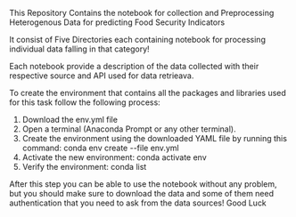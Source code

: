 This Repository Contains the notebook for collection and Preprocessing Heterogenous Data for predicting Food Security Indicators

It consist of Five Directories each containing notebook for processing individual data falling in that category!

Each notebook provide a description of the data collected with their respective source and API used for data retrieava.

To create the environment that contains all the packages and libraries used for this task follow the following process:
1. Download the env.yml file
2. Open a terminal (Anaconda Prompt or any other terminal).
3. Create the environment using the downloaded YAML file by running this command:
        conda env create --file env.yml
4. Activate the new environment:
        conda activate env
5. Verify the environment:
       conda list

After this step you can be able to use the notebook without any problem, but you should make sure to download the data and some of them need authentication that you need to ask from the data sources! Good Luck
